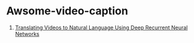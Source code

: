 # Awsome-video-caption

1. [Translating Videos to Natural Language Using Deep Recurrent Neural Networks](http://cn.arxiv.org/pdf/1412.4729.pdf)
